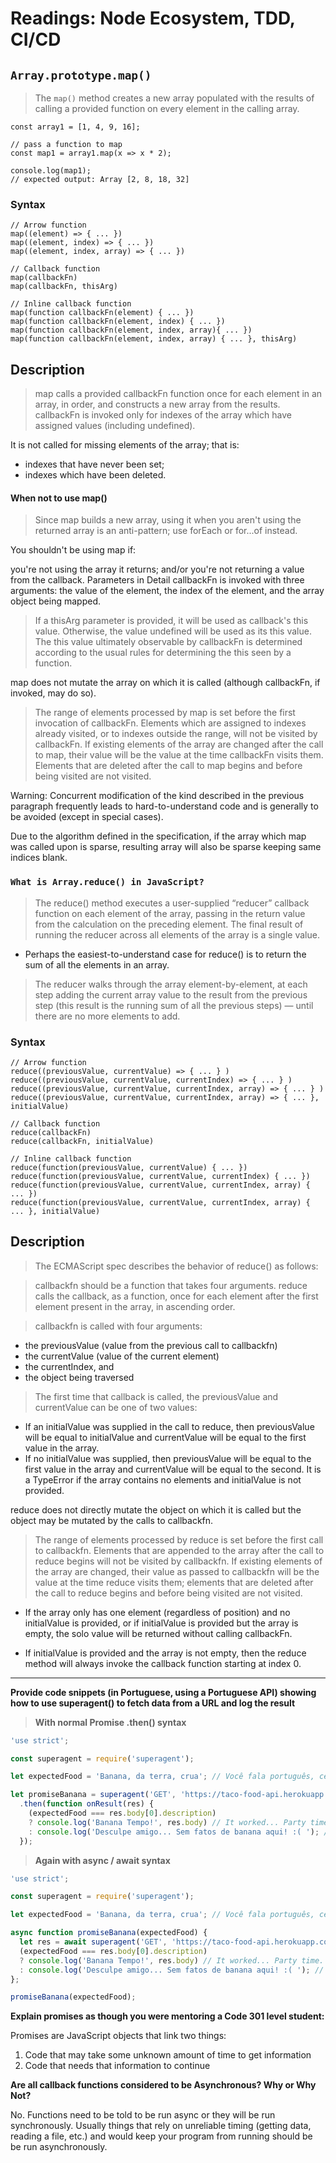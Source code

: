 # Readings: Node Ecosystem, TDD, CI/CD

## ```Array.prototype.map()```

> The ```map()``` method creates a new array populated with the results of calling a provided function on every element in the calling array.

```
const array1 = [1, 4, 9, 16];

// pass a function to map
const map1 = array1.map(x => x * 2);

console.log(map1);
// expected output: Array [2, 8, 18, 32]
```

### Syntax

```
// Arrow function
map((element) => { ... })
map((element, index) => { ... })
map((element, index, array) => { ... })

// Callback function
map(callbackFn)
map(callbackFn, thisArg)

// Inline callback function
map(function callbackFn(element) { ... })
map(function callbackFn(element, index) { ... })
map(function callbackFn(element, index, array){ ... })
map(function callbackFn(element, index, array) { ... }, thisArg)
```
## Description

> map calls a provided callbackFn function once for each element in an array, in order, and constructs a new array from the results. callbackFn is invoked only for indexes of the array which have assigned values (including undefined).

It is not called for missing elements of the array; that is:

+ indexes that have never been set;
+ indexes which have been deleted.

#### When not to use map()

> Since map builds a new array, using it when you aren't using the returned array is an anti-pattern; use forEach or for...of instead.

You shouldn't be using map if:

you're not using the array it returns; and/or
you're not returning a value from the callback.
Parameters in Detail
callbackFn is invoked with three arguments: the value of the element, the index of the element, and the array object being mapped.

> If a thisArg parameter is provided, it will be used as callback's this value. Otherwise, the value undefined will be used as its this value. The this value ultimately observable by callbackFn is determined according to the usual rules for determining the this seen by a function.

map does not mutate the array on which it is called (although callbackFn, if invoked, may do so).

> The range of elements processed by map is set before the first invocation of callbackFn. Elements which are assigned to indexes already visited, or to indexes outside the range, will not be visited by callbackFn. If existing elements of the array are changed after the call to map, their value will be the value at the time callbackFn visits them. Elements that are deleted after the call to map begins and before being visited are not visited.

Warning: Concurrent modification of the kind described in the previous paragraph frequently leads to hard-to-understand code and is generally to be avoided (except in special cases).

Due to the algorithm defined in the specification, if the array which map was called upon is sparse, resulting array will also be sparse keeping same indices blank.

### ```What is Array.reduce() in JavaScript?```

> The reduce() method executes a user-supplied “reducer” callback function on each element of the array, passing in the return value from the calculation on the preceding element. The final result of running the reducer across all elements of the array is a single value.

+ Perhaps the easiest-to-understand case for reduce() is to return the sum of all the elements in an array.

> The reducer walks through the array element-by-element, at each step adding the current array value to the result from the previous step (this result is the running sum of all the previous steps) — until there are no more elements to add.

### Syntax

```
// Arrow function
reduce((previousValue, currentValue) => { ... } )
reduce((previousValue, currentValue, currentIndex) => { ... } )
reduce((previousValue, currentValue, currentIndex, array) => { ... } )
reduce((previousValue, currentValue, currentIndex, array) => { ... }, initialValue)

// Callback function
reduce(callbackFn)
reduce(callbackFn, initialValue)

// Inline callback function
reduce(function(previousValue, currentValue) { ... })
reduce(function(previousValue, currentValue, currentIndex) { ... })
reduce(function(previousValue, currentValue, currentIndex, array) { ... })
reduce(function(previousValue, currentValue, currentIndex, array) { ... }, initialValue)
```

## Description

> The ECMAScript spec describes the behavior of reduce() as follows:

> callbackfn should be a function that takes four arguments. reduce calls the callback, as a function, once for each element after the first element present in the array, in ascending order.

> callbackfn is called with four arguments:

+ the previousValue (value from the previous call to callbackfn)
+ the currentValue (value of the current element)
+ the currentIndex, and
+ the object being traversed

> The first time that callback is called, the previousValue and currentValue can be one of two values:

+ If an initialValue was supplied in the call to reduce, then previousValue will be equal to initialValue and currentValue will be equal to the first value in the array.
+ If no initialValue was supplied, then previousValue will be equal to the first value in the array and currentValue will be equal to the second.
It is a TypeError if the array contains no elements and initialValue is not provided.

reduce does not directly mutate the object on which it is called but the object may be mutated by the calls to callbackfn.

> The range of elements processed by reduce is set before the first call to callbackfn. Elements that are appended to the array after the call to reduce begins will not be visited by callbackfn. If existing elements of the array are changed, their value as passed to callbackfn will be the value at the time reduce visits them; elements that are deleted after the call to reduce begins and before being visited are not visited.

+ If the array only has one element (regardless of position) and no initialValue is provided, or if initialValue is provided but the array is empty, the solo value will be returned without calling callbackFn.

+ If initialValue is provided and the array is not empty, then the reduce method will always invoke the callback function starting at index 0.

*** 

**Provide code snippets (in Portuguese, using a Portuguese API) showing how to use superagent() to fetch data from a URL and log the result**

> **With normal Promise .then() syntax**  
```js
'use strict';

const superagent = require('superagent');

let expectedFood = 'Banana, da terra, crua'; // Você fala português, certo?

let promiseBanana = superagent('GET', 'https://taco-food-api.herokuapp.com/api/v1/food/175')
  .then(function onResult(res) {
    (expectedFood === res.body[0].description)
    ? console.log('Banana Tempo!', res.body) // It worked... Party time.
    : console.log('Desculpe amigo... Sem fatos de banana aqui! :( '); // This is not the banana you're looking for.
  });
```

> **Again with async / await syntax**  
```js
'use strict';

const superagent = require('superagent');

let expectedFood = 'Banana, da terra, crua'; // Você fala português, certo?

async function promiseBanana(expectedFood) {
  let res = await superagent('GET', 'https://taco-food-api.herokuapp.com/api/v1/food/175');
  (expectedFood === res.body[0].description)
  ? console.log('Banana Tempo!', res.body) // It worked... Party time.
  : console.log('Desculpe amigo... Sem fatos de banana aqui! :( '); // This is not the banana you're looking for.
};

promiseBanana(expectedFood);
```

**Explain promises as though you were mentoring a Code 301 level student:**

Promises are JavaScript objects that link two things:
1. Code that may take some unknown amount of time to get information
2. Code that needs that information to continue

**Are all callback functions considered to be Asynchronous? Why or Why Not?**

No. Functions need to be told to be run async or they will be run synchronously. Usually things that rely on unreliable timing (getting data, reading a file, etc.) and would keep your program from running should be be run asynchronously. 
